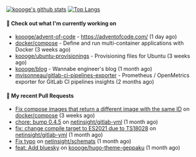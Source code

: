 [![koooge's github stats](https://github-readme-stats.vercel.app/api?username=koooge&count_private=true&show_icons=true)](https://github.com/anuraghazra/github-readme-stats)
[![Top Langs](https://github-readme-stats.vercel.app/api/top-langs/?username=koooge&langs_count=5)](https://github.com/anuraghazra/github-readme-stats)

#### 👷 Check out what I'm currently working on

- [koooge/advent-of-code](https://github.com/koooge/advent-of-code) - https://adventofcode.com/ (1 day ago)
- [docker/compose](https://github.com/docker/compose) - Define and run multi-container applications with Docker (3 weeks ago)
- [koooge/ubuntu-provisionings](https://github.com/koooge/ubuntu-provisionings) - Provisioning files for Ubuntu (3 weeks ago)
- [koooge/blog](https://github.com/koooge/blog) - Wannabe engineer&#39;s blog (1 month ago)
- [mvisonneau/gitlab-ci-pipelines-exporter](https://github.com/mvisonneau/gitlab-ci-pipelines-exporter) - Prometheus / OpenMetrics exporter for GitLab CI pipelines insights (2 months ago)

#### 🔨 My recent Pull Requests

- [Fix compose images that return a different image with the same ID](https://github.com/docker/compose/pull/12278) on [docker/compose](https://github.com/docker/compose) (3 weeks ago)
- [chore: bump 0.4.5](https://github.com/netinsight/gitlab-yml/pull/18) on [netinsight/gitlab-yml](https://github.com/netinsight/gitlab-yml) (1 month ago)
- [fix: change compile target to ES2021 due to TS18028](https://github.com/netinsight/gitlab-yml/pull/17) on [netinsight/gitlab-yml](https://github.com/netinsight/gitlab-yml) (1 month ago)
- [Fix typo](https://github.com/netinsight/schemats/pull/15) on [netinsight/schemats](https://github.com/netinsight/schemats) (1 month ago)
- [feat: Add bluesky](https://github.com/koooge/hugo-theme-geppaku/pull/47) on [koooge/hugo-theme-geppaku](https://github.com/koooge/hugo-theme-geppaku) (1 month ago)
